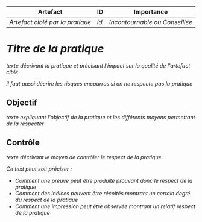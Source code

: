  Artefact | ID | Importance
 ---- | -- | --
 _Artefact ciblé par la pratique_ | _id_ | _Incontournable ou Conseillée_ 

_Titre de la pratique_
==========================

_texte décrivant la pratique et précisant l'impact sur la qualité de l'artefact ciblé_

_il faut aussi décrire les risques encourrus si on ne respecte pas la pratique_


Objectif
--------
_texte expliquant l'objectif de la pratique et les différents moyens permettant de la respecter_

Contrôle
--------

_texte décrivant le moyen de contrôler le respect de la pratique_

_Ce text peut soit préciser :_ 
* _Comment une preuve peut être produite prouvant donc le respect de la pratique_
* _Comment des indices peuvent être récoltés montrant un certain degré du respect de la pratique_
* _Comment une impression peut être observée montrant un relatif respect de la pratique_


